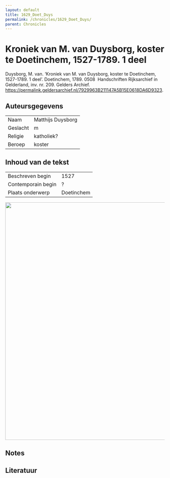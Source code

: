 ```yaml
---
layout: default
title: 1629_Doet_Duys
permalink: /chronicles/1629_Doet_Duys/
parent: Chronicles
--- 
```



# Kroniek van M. van Duysborg, koster te Doetinchem, 1527-1789. 1 deel 

Duysborg, M. van. ‘Kroniek van M. van Duysborg, koster te Doetinchem, 1527-1789. 1 deel’. Doetinchem, 1789. 0508  Handschriften Rijksarchief in Gelderland, inv. nr. 209. Gelders Archief. https://permalink.geldersarchief.nl/7929963B211147A5B15E0618DA6D9323. 

## Auteursgegevens 

| | | 
| --------------- | --------------- | 
| Naam | Matthijs Duysborg | 
| Geslacht | m | 
| Religie | katholiek? | 
| Beroep | koster | 

## Inhoud van de tekst 

| | | 
| --------------- | --------------- | 
| Beschreven begin | 1527 | 
| Contemporain begin | ? | 
| Plaats onderwerp | Doetinchem | 

[<img src="..\..\barplots_chronicles\1629_Doet_Duys.jpg" width="750"/>](..\..\barplots_chronicles\1629_Doet_Duys.jpg) 

## Notes 

## Literatuur 

